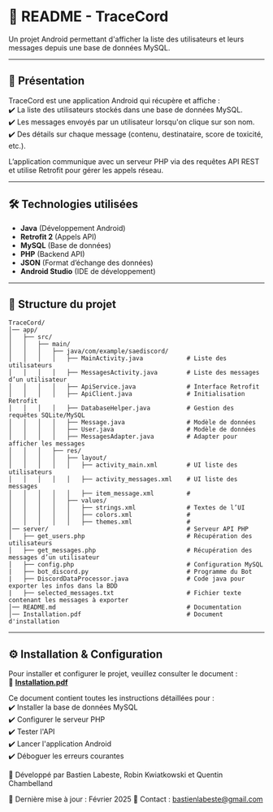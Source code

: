 # 📌 README - TraceCord  
Un projet Android permettant d'afficher la liste des utilisateurs et leurs messages depuis une base de données MySQL.  

---

## 🚀 Présentation  
TraceCord est une application Android qui récupère et affiche :  
✔️ La liste des utilisateurs stockés dans une base de données MySQL.  
✔️ Les messages envoyés par un utilisateur lorsqu'on clique sur son nom.  
✔️ Des détails sur chaque message (contenu, destinataire, score de toxicité, etc.).  

L’application communique avec un serveur PHP via des requêtes API REST et utilise Retrofit pour gérer les appels réseau.  

---

## 🛠️ Technologies utilisées  
- **Java** (Développement Android)  
- **Retrofit 2** (Appels API)  
- **MySQL** (Base de données)  
- **PHP** (Backend API)  
- **JSON** (Format d’échange des données)  
- **Android Studio** (IDE de développement)  

---

## 📂 Structure du projet  
```plaintext
TraceCord/
│── app/
│   ├── src/
│   │   ├── main/
│   │   │   ├── java/com/example/saediscord/
│   │   │   │   ├── MainActivity.java            # Liste des utilisateurs  
│   │   │   │   ├── MessagesActivity.java        # Liste des messages d’un utilisateur  
│   │   │   │   ├── ApiService.java              # Interface Retrofit  
│   │   │   │   ├── ApiClient.java               # Initialisation Retrofit  
│   │   │   │   ├── DatabaseHelper.java          # Gestion des requêtes SQLite/MySQL  
│   │   │   │   ├── Message.java                 # Modèle de données
│   │   │   │   ├── User.java                    # Modèle de données
│   │   │   │   ├── MessagesAdapter.java         # Adapter pour afficher les messages  
│   │   │   ├── res/
│   │   │   │   ├── layout/
│   │   │   │   │   ├── activity_main.xml        # UI liste des utilisateurs  
│   │   │   │   │   ├── activity_messages.xml    # UI liste des messages
│   │   │   │   │   ├── item_message.xml         # 
│   │   │   │   ├── values/
│   │   │   │   │   ├── strings.xml              # Textes de l’UI
│   │   │   │   │   ├── colors.xml               #
│   │   │   │   │   ├── themes.xml               #
│── server/                                      # Serveur API PHP  
│   ├── get_users.php                            # Récupération des utilisateurs  
│   ├── get_messages.php                         # Récupération des messages d’un utilisateur  
│   ├── config.php                               # Configuration MySQL
|   ├── bot_discord.py                           # Programme du Bot
|   ├── DiscordDataProcessor.java                # Code java pour exporter les infos dans la BDD
|   ├── selected_messages.txt                    # Fichier texte contenant les messages à exporter
│── README.md                                    # Documentation
│── Installation.pdf                             # Document d'installation 
```
---


## ⚙️ Installation & Configuration  

Pour installer et configurer le projet, veuillez consulter le document :  
📄 **[Installation.pdf](./Installation.pdf)**  

Ce document contient toutes les instructions détaillées pour :  
✔️ Installer la base de données MySQL  
✔️ Configurer le serveur PHP  
✔️ Tester l'API  
✔️ Lancer l'application Android  
✔️ Déboguer les erreurs courantes  


🚀 Développé par
Bastien Labeste, Robin Kwiatkowski et Quentin Chambelland

📅 Dernière mise à jour : Février 2025
📧 Contact : bastienlabeste@gmail.com
